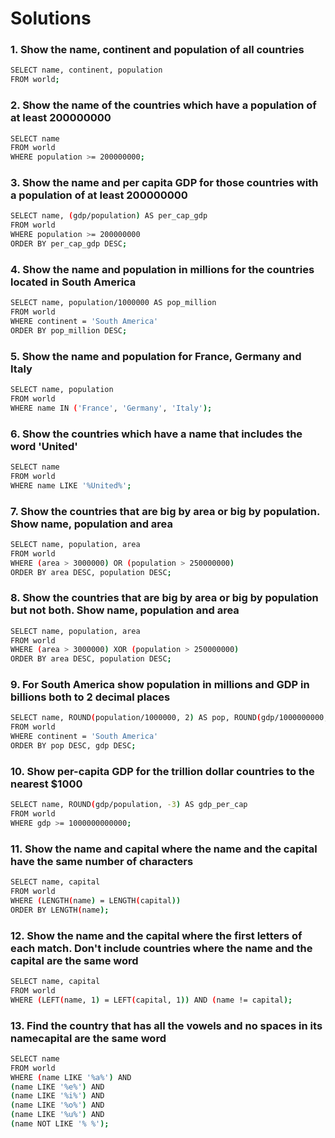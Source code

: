 # Solutions


### 1. Show the name, continent and population of all countries
```sh
SELECT name, continent, population
FROM world;
```

### 2. Show the name of the countries which have a population of at least 200000000
```sh
SELECT name
FROM world 
WHERE population >= 200000000;
```

### 3. Show the name and per capita GDP for those countries with a population of at least 200000000
```sh
SELECT name, (gdp/population) AS per_cap_gdp
FROM world
WHERE population >= 200000000
ORDER BY per_cap_gdp DESC;
```

### 4. Show the name and population in millions for the countries located in South America
```sh
SELECT name, population/1000000 AS pop_million
FROM world 
WHERE continent = 'South America'
ORDER BY pop_million DESC;
```

### 5. Show the name and population for France, Germany and Italy
```sh
SELECT name, population 
FROM world 
WHERE name IN ('France', 'Germany', 'Italy');
```

### 6. Show the countries which have a name that includes the word 'United'
```sh
SELECT name 
FROM world 
WHERE name LIKE '%United%';
```

### 7. Show the countries that are big by area or big by population. Show name, population and area
```sh
SELECT name, population, area 
FROM world 
WHERE (area > 3000000) OR (population > 250000000)
ORDER BY area DESC, population DESC;
```

### 8. Show the countries that are big by area or big by population but not both. Show name, population and area
```sh
SELECT name, population, area 
FROM world 
WHERE (area > 3000000) XOR (population > 250000000)
ORDER BY area DESC, population DESC;
```

### 9. For South America show population in millions and GDP in billions both to 2 decimal places
```sh
SELECT name, ROUND(population/1000000, 2) AS pop, ROUND(gdp/1000000000, 2) AS gdp
FROM world 
WHERE continent = 'South America'
ORDER BY pop DESC, gdp DESC;
```

### 10. Show per-capita GDP for the trillion dollar countries to the nearest $1000
```sh
SELECT name, ROUND(gdp/population, -3) AS gdp_per_cap
FROM world 
WHERE gdp >= 1000000000000;
```

### 11. Show the name and capital where the name and the capital have the same number of characters
```sh
SELECT name, capital 
FROM world 
WHERE (LENGTH(name) = LENGTH(capital))
ORDER BY LENGTH(name);
```

### 12. Show the name and the capital where the first letters of each match. Don't include countries where the name and the capital are the same word
```sh
SELECT name, capital 
FROM world 
WHERE (LEFT(name, 1) = LEFT(capital, 1)) AND (name != capital);
```

### 13. Find the country that has all the vowels and no spaces in its namecapital are the same word
```sh
SELECT name
FROM world 
WHERE (name LIKE '%a%') AND
(name LIKE '%e%') AND
(name LIKE '%i%') AND
(name LIKE '%o%') AND
(name LIKE '%u%') AND
(name NOT LIKE '% %');
```